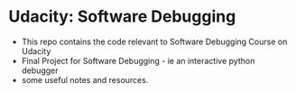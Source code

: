 Udacity: Software Debugging
===========================

* This repo contains the code relevant to Software Debugging Course on Udacity
* Final Project for Software Debugging - ie an interactive python debugger
* some useful notes and resources.
